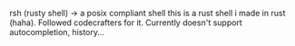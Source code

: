 rsh (rusty shell) -> a posix compliant shell
this is a rust shell i made in rust (haha). Followed codecrafters for it. Currently doesn't support autocompletion, history...
